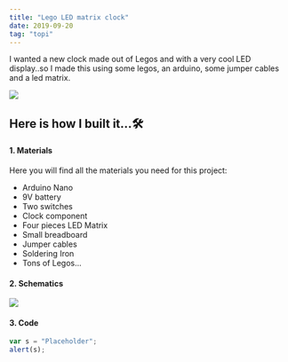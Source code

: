 ```yaml
---
title: "Lego LED matrix clock"
date: 2019-09-20
tag: "topi"
---
```


I wanted a new clock made out of Legos and with a very cool LED display..so I made this using some legos, an arduino, some jumper cables and a led matrix.

![](https://storage.googleapis.com/maker-blog-assets/lego-led-clock/clock-WIP.jpg)

## Here is how I built it...🛠
#### 1. Materials
Here you will find all the materials you need for this project:

* Arduino Nano
* 9V battery
* Two switches
* Clock component
* Four pieces LED Matrix
* Small breadboard
* Jumper cables
* Soldering Iron
* Tons of Legos...

#### 2. Schematics

![](https://storage.googleapis.com/maker-blog-assets/lego-led-clock/breadboard.jpg)

#### 3. Code

```javascript
var s = "Placeholder";
alert(s);
```

[^1]: LED Matrix Clock instructable - [Take me to it!](https://www.instructables.com/id/Arduino-Nano-Mini-LED-Matrix-Clock/)

